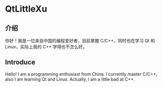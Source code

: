 # QtLittleXu

## 介绍

你好！我是一位来自中国的编程爱好者，目前掌握 C/C++，同时也在学习 Qt 和 Linux，实际上我的 C++ 学得也不怎么好。

## Introduce

Hello! I am a programming enthusiast from China. I currently master C/C++, also I am learning Qt and Linux. Actually, I am a little bad at C++.
